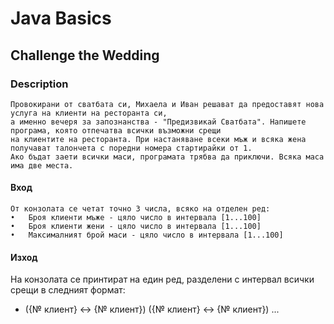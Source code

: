# Java Basics

## Challenge the Wedding

### Description
    Провокирани от сватбата си, Михаела и Иван решават да предоставят нова услуга на клиенти на ресторанта си, 
    а именно вечеря за запознанства - "Предизвикай Сватбата". Напишете програма, която отпечатва всички възможни срещи 
    на клиентите на ресторанта. При настаняване всеки мъж и всяка жена получават талончета с поредни номера стартирайки от 1.
    Ако бъдат заети всички маси, програмата трябва да приключи. Всяка маса има две места. 

#### Вход 
    От конзолата се четат точно 3 числа, всяко на отделен ред: 
    •	Броя клиенти мъже - цяло число в интервала [1...100] 
    •	Броя клиенти жени - цяло число в интервала [1...100] 
    •	Максималният брой маси - цяло число в интервала [1...100] 

#### Изход 
На конзолата се принтират на един ред, разделени с интервал всички срещи в следният формат:
- ({№ клиент} <-> {№ клиент}) ({№ клиент} <-> {№ клиент}) ...